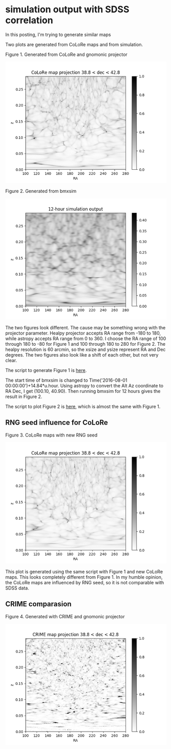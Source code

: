 # simulation output with SDSS correlation

In this posting, I'm trying to generate similar maps

Two plots are generated from CoLoRe maps and from simulation.

Figure 1. Generated from CoLoRe and gnomonic projector

![sdss_corr3](sdss_corr_colore.png)

Figure 2. Generated from bmxsim

![sdss_corr2](sdss_corr_colore_sim.png)

The two figures look different. The cause may be something wrong with the projector parameter. Healpy projector accepts RA range from -180 to 180, while astropy accepts RA range from 0 to 360. I choose the RA range of 100 through 180 to -80 for Figure 1 and 100 through 180 to 280 for Figure 2. The healpy resolution is 60 arcmin, so the xsize and ysize represent RA and Dec degrees. The two figures also look like a shift of each other, but not very clear.

The script to generate Figure 1 is [here](sdss_process_colore.py).

The start time of bmxsim is changed to Time('2016-08-01 00:00:00')+14.84*u.hour. Using astropy to convert the Alt Az coordinate to RA Dec, I get (100.10,  40.90). Then running bmxsim for 12 hours gives the result in Figure 2.

The script to plot Figure 2 is [here](sdss_process_sim.py), which is almost the same with Figure 1.

## RNG seed influence for CoLoRe

Figure 3. CoLoRe maps with new RNG seed

![sdss_corr](sdss_corr_colore2.png)

This plot is generated using the same script with Figure 1 and new CoLoRe maps. This looks completely different from Figure 1. In my humble opinion, the CoLoRe maps are influenced by RNG seed, so it is not comparable with SDSS data.

## CRIME comparasion

Figure 4. Generated with CRIME and gnomonic projector

![sdss_crime](sdss_corr_crime.png)